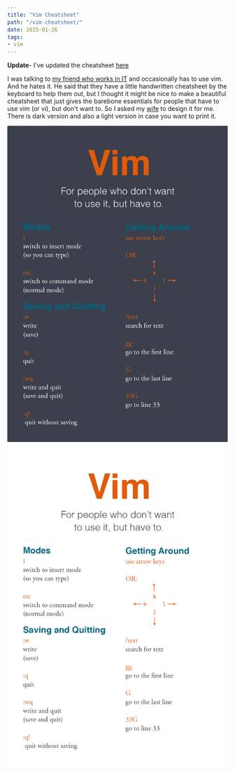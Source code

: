 ```yaml
---
title: "Vim Cheatsheet"
path: "/vim-cheatsheet/"
date: 2015-01-26
tags:
- vim
---
```


**Update**- I've updated the cheatsheet [here](../updated-vim-cheatsheet/)

I was talking to [my friend who works in IT](https://twitter.com/JToTheRebellion) and occasionally has to use vim. And he hates it. He said that they have a little handwritten cheatsheet by the keyboard to help them out, but I thought it might be nice to make a beautiful cheatsheet that just gives the barebone essentials for people that have to use vim (or vi), but don't want to. So I asked my [wife](https://twitter.com/bec_bec1) to design it for me. There is dark version and also a light version in case you want to print it.

![Vim Cheatsheet](./vim-cheatsheet.jpg)

![White Vim Cheatsheet](./vim-cheatsheet-white.jpg)
